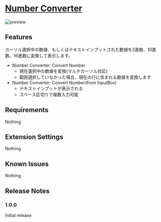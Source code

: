 # [Number Converter](https://marketplace.visualstudio.com/items?itemName=kamiyaowl.number-converter)

![preview](https://github.com/kamiyaowl/vscode-number-converter/raw/master/images/preview.gif)

## Features

カーソル選択中の数値、もしくはテキストインプットされた数値を2進数、10進数、16進数に変換して表示します。

* Number Converter: Convert Number
  * 現在選択中の数値を変換(マルチカーソル対応)
  * 範囲選択していなかった場合、現在の行に含まれる数値を変換します
* Number Converter: Convert Number(from InputBox)
  * テキストインプットが表示される
  * スペース区切りで複数入力可能

## Requirements

Nothing

## Extension Settings

Nothing

## Known Issues

Nothing

## Release Notes

### 1.0.0

Initial release
